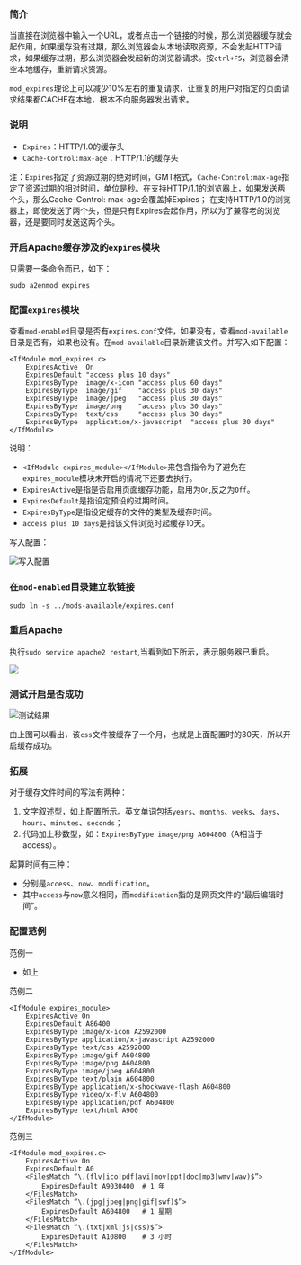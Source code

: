 ### 简介

当直接在浏览器中输入一个URL，或者点击一个链接的时候，那么浏览器缓存就会起作用，如果缓存没有过期，那么浏览器会从本地读取资源，不会发起HTTP请求，如果缓存过期，那么浏览器会发起新的浏览器请求。按`ctrl+F5`，浏览器会清空本地缓存，重新请求资源。

`mod_expires`理论上可以减少10%左右的重复请求，让重复的用户对指定的页面请求结果都CACHE在本地，根本不向服务器发出请求。

### 说明

* `Expires`：HTTP/1.0的缓存头
* `Cache-Control:max-age`：HTTP/1.1的缓存头

注：`Expires`指定了资源过期的绝对时间，GMT格式，`Cache-Control:max-age`指定了资源过期的相对时间，单位是秒。在支持HTTP/1.1的浏览器上，如果发送两个头，那么Cache-Control: max-age会覆盖掉Expires； 
在支持HTTP/1.0的浏览器上，即使发送了两个头，但是只有Expires会起作用，所以为了兼容老的浏览器，还是要同时发送这两个头。

### 开启Apache缓存涉及的`expires`模块

只需要一条命令而已，如下：

    sudo a2enmod expires

### 配置`expires`模块

查看`mod-enabled`目录是否有`expires.conf`文件，如果没有，查看`mod-available`目录是否有，如果也没有。在`mod-available`目录新建该文件。并写入如下配置：

    <IfModule mod_expires.c>
        ExpiresActive  On
        ExpiresDefault "access plus 10 days"
        ExpiresByType  image/x-icon "access plus 60 days"
        ExpiresByType  image/gif    "access plus 30 days"
        ExpiresByType  image/jpeg   "access plus 30 days"
        ExpiresByType  image/png    "access plus 30 days"
        ExpiresByType  text/css     "access plus 30 days"
        ExpiresByType  application/x-javascript  "access plus 30 days"
    </IfModule>

说明：

* `<IfModule expires_module></IfModule>`来包含指令为了避免在`expires_module`模块未开启的情况下还要去执行。
* `ExpiresActive`是指是否启用页面缓存功能，启用为`On`,反之为`Off`。
* `ExpiresDefault`是指设定预设的过期时间。
* `ExpiresByType`是指设定缓存的文件的类型及缓存时间。
* `access plus 10 days`是指该文件浏览时起缓存10天。

写入配置：

![写入配置](http://oo5edb6t9.bkt.clouddn.com/14918135235940.jpg)

### 在`mod-enabled`目录建立软链接

    sudo ln -s ../mods-available/expires.conf

### 重启Apache

执行`sudo service apache2 restart`,当看到如下所示，表示服务器已重启。

![](http://oo5edb6t9.bkt.clouddn.com/14918135989346.jpg)

### 测试开启是否成功

![测试结果](http://oo5edb6t9.bkt.clouddn.com/14918136179135.png)

由上图可以看出，该`css`文件被缓存了一个月，也就是上面配置时的30天，所以开启缓存成功。

### 拓展

对于缓存文件时间的写法有两种：

1. 文字叙述型，如上配置所示。英文单词包括`years`、`months`、`weeks`、`days`、`hours`、`minutes`、`seconds`；
2. 代码加上秒数型，如：`ExpiresByType image/png A604800`（A相当于access）。
    
起算时间有三种：

* 分别是`access`、`now`、`modification`。
* 其中`access`与`now`意义相同，而`modification`指的是网页文件的“最后编辑时间”。

### 配置范例

范例一

* 如上

范例二

    <IfModule expires_module>
        ExpiresActive On
        ExpiresDefault A86400
        ExpiresByType image/x-icon A2592000
        ExpiresByType application/x-javascript A2592000
        ExpiresByType text/css A2592000
        ExpiresByType image/gif A604800
        ExpiresByType image/png A604800
        ExpiresByType image/jpeg A604800
        ExpiresByType text/plain A604800
        ExpiresByType application/x-shockwave-flash A604800
        ExpiresByType video/x-flv A604800
        ExpiresByType application/pdf A604800
        ExpiresByType text/html A900
    </IfModule>

范例三

    <IfModule mod_expires.c>
        ExpiresActive On
        ExpiresDefault A0
        <FilesMatch “\.(flv|ico|pdf|avi|mov|ppt|doc|mp3|wmv|wav)$”>
            ExpiresDefault A9030400  # 1 年
        </FilesMatch>
        <FilesMatch “\.(jpg|jpeg|png|gif|swf)$”>
            ExpiresDefault A604800   # 1 星期
        </FilesMatch>
        <FilesMatch “\.(txt|xml|js|css)$”>
            ExpiresDefault A10800    # 3 小时
        </FilesMatch>
    </IfModule>

